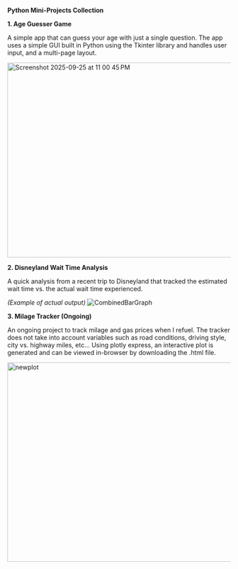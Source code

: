 **Python Mini-Projects Collection**

**1. Age Guesser Game**

A simple app that can guess your age with just a single question. The app uses a simple GUI built in Python using the Tkinter library and 
handles user input, and a multi-page layout.

<img width="612" height="440" alt="Screenshot 2025-09-25 at 11 00 45 PM" src="https://github.com/user-attachments/assets/60e12dc0-fb6c-47e7-bda3-fa595119c8f6" />


**2. Disneyland Wait Time Analysis**

A quick analysis from a recent trip to Disneyland that tracked the estimated wait time vs. the actual wait time experienced. 

_(Example of actual output)_
![CombinedBarGraph](https://github.com/user-attachments/assets/7e789644-2c5e-4b2e-97dc-bd216c378e8a)


**3. Milage Tracker (Ongoing)**

An ongoing project to track milage and gas prices when I refuel. The tracker does not take into account variables such as road conditions, driving style, city vs. highway miles, etc... Using plotly express, an interactive plot is generated and can be viewed in-browser by downloading the .html file. 

<img width="1156" height="450" alt="newplot" src="https://github.com/user-attachments/assets/cad4ecd7-bcd1-424f-9dd2-c562d0022208" />
